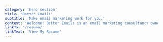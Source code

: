 ```yaml
---
category: 'hero section'
title: 'Better Emails'
subtitle: 'Make email marketing work for you.'
content: 'Welcome! Better Emails is an email marketing consultancy owned and operated by me, Dillon Nuanes. I\'ve worked across the email spectrum my entire career building email marketing programs from the ground up. Better Emails is how I offer my skills to a wider audience. I use this website to advertise Better Emails as well as my personal and professional accomplishments.'
linkTo: '/resume/'
linkText: 'View My Resume'
---
```

